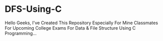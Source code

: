 # DFS-Using-C
Hello Geeks,
  I've Created This Repository Especially For Mine Classmates For Upcoming College Exams For Data & File Structure Using C Programming...
